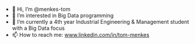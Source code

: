 - 👋 Hi, I’m @menkes-tom
- 👀 I’m interested in Big Data programming
- 🌱 I’m currently a 4th year Industrial Engineering & Management student with a Big Data focus
- 📫 How to reach me: www.linkedin.com/in/tom-menkes

<!---
menkes-tom/menkes-tom is a ✨ special ✨ repository because its `README.md` (this file) appears on your GitHub profile.
You can click the Preview link to take a look at your changes.
--->
